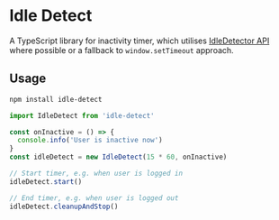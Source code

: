 # Idle Detect

A TypeScript library for inactivity timer, which utilises [IdleDetector API](https://developer.mozilla.org/en-US/docs/Web/API/IdleDetector) where possible or a fallback to `window.setTimeout` approach.

## Usage

```bash
npm install idle-detect
```

```ts
import IdleDetect from 'idle-detect'

const onInactive = () => {
  console.info('User is inactive now')
}
const idleDetect = new IdleDetect(15 * 60, onInactive)

// Start timer, e.g. when user is logged in
idleDetect.start()

// End timer, e.g. when user is logged out
idleDetect.cleanupAndStop()
```
